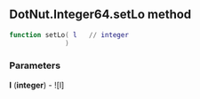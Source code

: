 ## DotNut.Integer64.setLo method


```lua
function setLo( l   // integer
              )
```


### Parameters

**l** (**integer**) - ![l]

